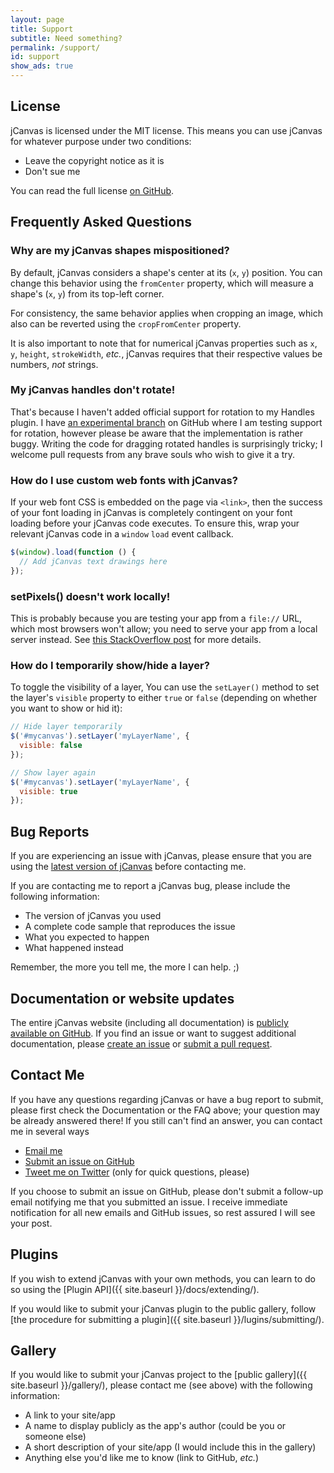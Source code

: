 ```yaml
---
layout: page
title: Support
subtitle: Need something?
permalink: /support/
id: support
show_ads: true
---
```


## License

jCanvas is licensed under the MIT license. This means you can use jCanvas for whatever purpose under two conditions:

- Leave the copyright notice as it is
- Don't sue me

You can read the full license [on GitHub](https://github.com/caleb531/jcanvas/blob/master/LICENSE.txt).

## Frequently Asked Questions

### Why are my jCanvas shapes mispositioned?

By default, jCanvas considers a shape's center at its (`x`, `y`) position. You can change this behavior using the `fromCenter` property, which will measure a shape's (`x`, `y`) from its top-left corner.

For consistency, the same behavior applies when cropping an image, which also can be reverted using the `cropFromCenter` property.

It is also important to note that for numerical jCanvas properties such as `x`, `y`, `height`, `strokeWidth`, *etc.*, jCanvas requires that their respective values be numbers, *not* strings.

### My jCanvas handles don't rotate!

That's because I haven't added official support for rotation to my Handles plugin. I have [an experimental branch](https://github.com/caleb531/jcanvas/tree/feature-handles-rotation/plugins) on GitHub where I am testing support for rotation, however please be aware that the implementation is rather buggy. Writing the code for dragging rotated handles is surprisingly tricky; I welcome pull requests from any brave souls who wish to give it a try.

### How do I use custom web fonts with jCanvas?

If your web font CSS is embedded on the page via `<link>`, then the success of your font loading in jCanvas is completely contingent on your font loading before your jCanvas code executes. To ensure this, wrap your relevant jCanvas code in a `window` `load` event callback.

```javascript
$(window).load(function () {
  // Add jCanvas text drawings here
});
```

### setPixels() doesn't work locally!

This is probably because you are testing your app from a `file://` URL, which most browsers won't allow; you need to serve your app from a local server instead. See [this StackOverflow post](http://stackoverflow.com/questions/19869150/getimagedata-cross-origin-error) for more details. 

### How do I temporarily show/hide a layer?

To toggle the visibility of a layer, You can use the `setLayer()` method to set the layer's `visible` property to either `true` or `false` (depending on whether you want to show or hid it):

```javascript
// Hide layer temporarily
$('#mycanvas').setLayer('myLayerName', {
  visible: false
});
```

```javascript
// Show layer again
$('#mycanvas').setLayer('myLayerName', {
  visible: true
});
```

## Bug Reports

If you are experiencing an issue with jCanvas, please ensure that you are using the [latest version of jCanvas](https://github.com/caleb531/jcanvas) before contacting me.

If you are contacting me to report a jCanvas bug, please include the following information:

- The version of jCanvas you used
- A complete code sample that reproduces the issue
- What you expected to happen
- What happened instead

Remember, the more you tell me, the more I can help. ;)

## Documentation or website updates

The entire jCanvas website (including all documentation) is [publicly available on GitHub](https://github.com/caleb531/jcanvas-website). If you find an issue or want to suggest additional documentation, please [create an issue](https://github.com/caleb531/jcanvas-website/issues) or [submit a pull request](https://github.com/caleb531/jcanvas-website/pulls).

## Contact Me

If you have any questions regarding jCanvas or have a bug report to submit, please first check the Documentation or the FAQ above; your question may be already answered there! If you still can't find an answer, you can contact me in several ways

- [Email me](mailto:caleb@calebevans.me)
- [Submit an issue on GitHub](https://github.com/caleb531/jcanvas/issues)
- [Tweet me on Twitter](https://twitter.com/caleb531) (only for quick questions, please)

If you choose to submit an issue on GitHub, please don't submit a follow-up email notifying me that you submitted an issue. I receive immediate notification for all new emails and GitHub issues, so rest assured I will see your post.

## Plugins

If you wish to extend jCanvas with your own methods, you can learn to do so using the [Plugin API]({{ site.baseurl }}/docs/extending/).

If you would like to submit your jCanvas plugin to the public gallery, follow [the procedure for submitting a plugin]({{ site.baseurl }}/lugins/submitting/).

## Gallery

If you would like to submit your jCanvas project to the [public gallery]({{ site.baseurl }}/gallery/), please contact me (see above) with the following information:

- A link to your site/app
- A name to display publicly as the app's author (could be you or someone else)
- A short description of your site/app (I would include this in the gallery)
- Anything else you'd like me to know (link to GitHub, *etc.*)
